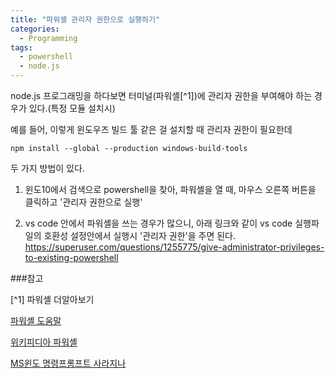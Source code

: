 ```yaml
---
title: "파워셸 관리자 권한으로 실행하기"
categories:
  - Programming
tags:
  - powershell
  - node.js
---
```



node.js 프로그래밍을 하다보면
터미널(파워셸[^1])에 관리자 권한을 부여해야 하는 경우가 있다.(특정 모듈 설치시)

예를 들어, 이렇게 윈도우즈 빌드 툴 같은 걸 설치할 때 관리자 권한이 필요한데

```
npm install --global --production windows-build-tools
```

두 가지 방법이 있다.

1. 윈도10에서 검색으로 powershell을 찾아, 파워셸을 열 때, 마우스 오른쪽 버튼을 클릭하고 '관리자 권한으로 실행'


2. vs code 안에서 파워셸을 쓰는 경우가 많으니, 아래 링크와 같이 vs code 실행파일의 호환성 설정안에서 실행시 '관리자 권한'을 주면 된다.
https://superuser.com/questions/1255775/give-administrator-privileges-to-existing-powershell



###참고

[^1] 파워셸 더알아보기

[파워셸 도움말](https://docs.microsoft.com/ko-kr/powershell/scripting/overview?view=powershell-6)

[위키피디아 파워셸](https://ko.wikipedia.org/wiki/%EC%9C%88%EB%8F%84%EC%9A%B0_%ED%8C%8C%EC%9B%8C%EC%85%B8)

[MS윈도 명령프롬프트 사라지나](https://news.naver.com/main/read.nhn?mode=LSD&mid=sec&sid1=001&oid=092&aid=0002106773)
